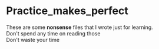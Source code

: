 # Practice_makes_perfect
These are some **nonsense** files that I wrote just for learning.
<br>Don't spend any time on reading those<br>
Don't waste your time

